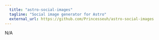 ```yaml
---
  title: "astro-social-images"
  tagline: "Social image generator for Astro"
  external_url: https://github.com/Princesseuh/astro-social-images
---
```


N/A
